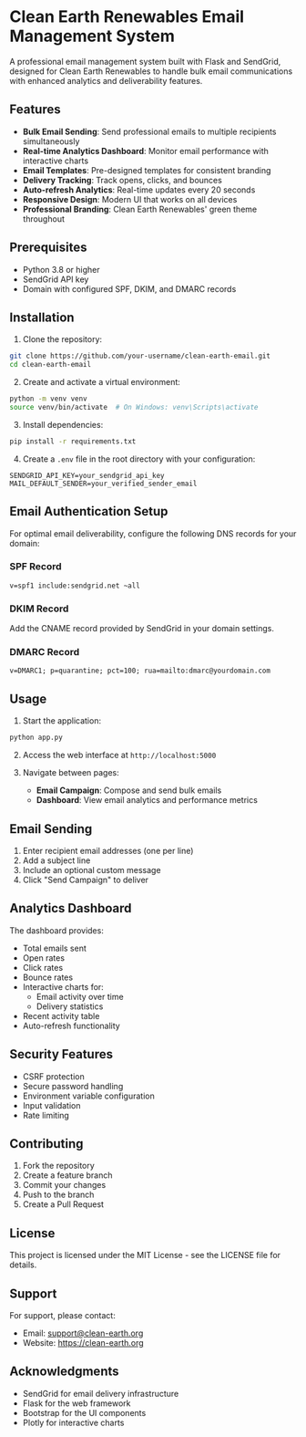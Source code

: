 # Clean Earth Renewables Email Management System

A professional email management system built with Flask and SendGrid, designed for Clean Earth Renewables to handle bulk email communications with enhanced analytics and deliverability features.

## Features

- **Bulk Email Sending**: Send professional emails to multiple recipients simultaneously
- **Real-time Analytics Dashboard**: Monitor email performance with interactive charts
- **Email Templates**: Pre-designed templates for consistent branding
- **Delivery Tracking**: Track opens, clicks, and bounces
- **Auto-refresh Analytics**: Real-time updates every 20 seconds
- **Responsive Design**: Modern UI that works on all devices
- **Professional Branding**: Clean Earth Renewables' green theme throughout

## Prerequisites

- Python 3.8 or higher
- SendGrid API key
- Domain with configured SPF, DKIM, and DMARC records

## Installation

1. Clone the repository:
```bash
git clone https://github.com/your-username/clean-earth-email.git
cd clean-earth-email
```

2. Create and activate a virtual environment:
```bash
python -m venv venv
source venv/bin/activate  # On Windows: venv\Scripts\activate
```

3. Install dependencies:
```bash
pip install -r requirements.txt
```

4. Create a `.env` file in the root directory with your configuration:
```env
SENDGRID_API_KEY=your_sendgrid_api_key
MAIL_DEFAULT_SENDER=your_verified_sender_email
```

## Email Authentication Setup

For optimal email deliverability, configure the following DNS records for your domain:

### SPF Record
```
v=spf1 include:sendgrid.net ~all
```

### DKIM Record
Add the CNAME record provided by SendGrid in your domain settings.

### DMARC Record
```
v=DMARC1; p=quarantine; pct=100; rua=mailto:dmarc@yourdomain.com
```

## Usage

1. Start the application:
```bash
python app.py
```

2. Access the web interface at `http://localhost:5000`

3. Navigate between pages:
   - **Email Campaign**: Compose and send bulk emails
   - **Dashboard**: View email analytics and performance metrics

## Email Sending

1. Enter recipient email addresses (one per line)
2. Add a subject line
3. Include an optional custom message
4. Click "Send Campaign" to deliver

## Analytics Dashboard

The dashboard provides:
- Total emails sent
- Open rates
- Click rates
- Bounce rates
- Interactive charts for:
  - Email activity over time
  - Delivery statistics
- Recent activity table
- Auto-refresh functionality

## Security Features

- CSRF protection
- Secure password handling
- Environment variable configuration
- Input validation
- Rate limiting

## Contributing

1. Fork the repository
2. Create a feature branch
3. Commit your changes
4. Push to the branch
5. Create a Pull Request

## License

This project is licensed under the MIT License - see the LICENSE file for details.

## Support

For support, please contact:
- Email: support@clean-earth.org
- Website: https://clean-earth.org

## Acknowledgments

- SendGrid for email delivery infrastructure
- Flask for the web framework
- Bootstrap for the UI components
- Plotly for interactive charts 